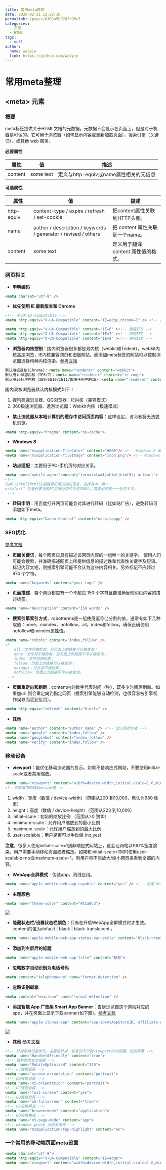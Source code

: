 ```yaml
---
title: 常用meta整理
date: 2020-02-21 12:20:10
permalink: /pages/8309a5b876fc95e3
categories: 
  - 页面
  - HTML
tags: 
  - null
author: 
  name: weiyie
  link: https://github.com/weiyie
---
```

# 常用meta整理

## <meta\> 元素

### 概要

meta标签提供关于HTML文档的元数据。元数据不会显示在页面上，但是对于机器是可读的。它可用于浏览器（如何显示内容或重新加载页面），搜索引擎（关键词），或其他 web 服务。

<!-- more -->

**必要属性**

| 属性    | 值        | 描述                                   |
| ------- | --------- | -------------------------------------- |
| content | some text | 定义与http-equiv或name属性相关的元信息 |

**可选属性**

| 属性       | 值                                                           | 描述                                |
| ---------- | ------------------------------------------------------------ | ----------------------------------- |
| http-equiv | content-type / expire / refresh / set-cookie                 | 把content属性关联到HTTP头部。       |
| name       | author / description / keywords / generator / revised / others | 把 content 属性关联到一个name。     |
| content    | some text                                                    | 定义用于翻译 content 属性值的格式。 |

### 网页相关

- **申明编码**

```html
<meta charset='utf-8' />
```

- **优先使用 IE 最新版本和 Chrome**

```html
<!-- 关于X-UA-Compatible -->
<meta http-equiv="X-UA-Compatible" content="IE=edge,chrome=1" /> <!-- 推荐 -->

<meta http-equiv="X-UA-Compatible" content="IE=6" ><!-- 使用IE6 -->
<meta http-equiv="X-UA-Compatible" content="IE=7" ><!-- 使用IE7 -->
<meta http-equiv="X-UA-Compatible" content="IE=8" ><!-- 使用IE8 -->
```

- **浏览器内核控制**：国内浏览器很多都是双内核（webkit和Trident），webkit内核高速浏览，IE内核兼容网页和旧版网站。而添加meta标签的网站可以控制浏览器选择何种内核渲染。[参考文档](http://se.360.cn/v6/help/meta.html)

```html
默认用极速核(Chrome)：<meta name="renderer" content="webkit"> 
默认用ie兼容内核（IE6/7）：<meta name="renderer" content="ie-comp"> 
默认用ie标准内核（IE9/IE10/IE11/取决于用户的IE）：<meta name="renderer" content="ie-stand"> 
```

国内双核浏览器默认内核模式如下：

1. 搜狗高速浏览器、QQ浏览器：IE内核（兼容模式）
2. 360极速浏览器、遨游浏览器：Webkit内核（极速模式）

- **禁止浏览器从本地计算机的缓存中访问页面内容**：这样设定，访问者将无法脱机浏览。

```html
<meta http-equiv="Pragma" content="no-cache">
```

- **Windows 8**

```html
<meta name="msapplication-TileColor" content="#000"/> <!-- Windows 8 磁贴颜色 -->
<meta name="msapplication-TileImage" content="icon.png"/> <!-- Windows 8 磁贴图标 -->
```

- **站点适配**：主要用于PC-手机页的对应关系。

```html
<meta name="mobile-agent"content="format=[wml|xhtml|html5]; url=url">
<!--
[wml|xhtml|html5]根据手机页的协议语言，选择其中一种；
url="url" 后者代表当前PC页所对应的手机页URL，两者必须是一一对应关系。
 -->
```

- **转码申明**：用百度打开网页可能会对其进行转码（比如贴广告），避免转码可添加如下meta。

```html
<meta http-equiv="Cache-Control" content="no-siteapp" />
```





### SEO优化

[参考文档](http://msdn.microsoft.com/zh-cn/library/ff724016)

- **页面关键词**，每个网页应具有描述该网页内容的一组唯一的关键字。
  使用人们可能会搜索，并准确描述网页上所提供信息的描述性和代表性关键字及短语。标记内容太短，则搜索引擎可能不会认为这些内容相关。另外标记不应超过 874 个字符。

```html
<meta name="keywords" content="your tags" />
```

- **页面描述**，每个网页都应有一个不超过 150 个字符且能准确反映网页内容的描述标签。

```html
<meta name="description" content="150 words" />
```

- **搜索引擎索引方式**，robotterms是一组使用逗号(,)分割的值，通常有如下几种取值：none，noindex，nofollow，all，index和follow。确保正确使用nofollow和noindex属性值。

```html
<meta name="robots" content="index,follow" />
<!--
    all：文件将被检索，且页面上的链接可以被查询；
    none：文件将不被检索，且页面上的链接不可以被查询；
    index：文件将被检索；
    follow：页面上的链接可以被查询；
    noindex：文件将不被检索；
    nofollow：页面上的链接不可以被查询。
 -->
```

- **页面重定向和刷新**：content内的数字代表时间（秒），既多少时间后刷新。如果加url,则会重定向到指定网页（搜索引擎能够自动检测，也很容易被引擎视作误导而受到惩罚）。

```html
<meta http-equiv="refresh" content="0;url=" />
```

- **其他**

```html
<meta name="author" content="author name" /> <!-- 定义网页作者 -->
<meta name="google" content="index,follow" />
<meta name="googlebot" content="index,follow" />
<meta name="verify" content="index,follow" />
```

### 移动设备

- **viewport**：能优化移动浏览器的显示。如果不是响应式网站，不要使用initial-scale或者禁用缩放。

```html
<meta name="viewport" content="width=device-width,initial-scale=1.0,minimun-scale=1.0,maximum-scale=1.0,user-scalable=no"/>
<!--这是常用的移动meta设置-->
```

1. width：宽度（数值 / device-width）（范围从200 到10,000，默认为980 像素）
2. height：高度（数值 / device-height）（范围从223 到10,000）
3. initial-scale：初始的缩放比例 （范围从>0 到10）
4. minimum-scale：允许用户缩放到的最小比例
5. maximum-scale：允许用户缩放到的最大比例
6. user-scalable：用户是否可以手动缩 (no,yes)

**注意**，很多人使用initial-scale=1到非响应式网站上，这会让网站以100%宽度渲染，用户需要手动移动页面或者缩放。如果和initial-scale=1同时使用user-scalable=no或maximum-scale=1，则用户将不能放大/缩小网页来看到全部的内容。

- **WebApp全屏模式**：伪装app，离线应用。

```html
<meta name="apple-mobile-web-app-capable" content="yes" /> <!-- 启用 WebApp 全屏模式 -->
```

- **主题颜色**

```html
<meta name="theme-color" content="#11a8cd">
```

![](https://cdn.jsdelivr.net/gh/xugaoyi/image_store/blog/20200221134927.jpg)

- **隐藏状态栏/设置状态栏颜色**：只有在开启WebApp全屏模式时才生效。content的值为default | black | black-translucent 。

```html
<meta name="apple-mobile-web-app-status-bar-style" content="black-translucent" />
```

- **添加到主屏后的标题**

```html
<meta name="apple-mobile-web-app-title" content="标题">
```

- **忽略数字自动识别为电话号码**

```html
<meta content="telephone=no" name="format-detection" />
```

- **忽略识别邮箱**

```html
<meta content="email=no" name="format-detection" />
```

- **添加智能 App 广告条 Smart App Banner**：告诉浏览器这个网站对应的app，并在页面上显示下载banner(如下图)。[参考文档](https://developer.apple.com/library/ios/documentation/AppleApplications/Reference/SafariWebContent/PromotingAppswithAppBanners/PromotingAppswithAppBanners.html)

```html
<meta name="apple-itunes-app" content="app-id=myAppStoreID, affiliate-data=myAffiliateData, app-argument=myURL">
```

![](https://cdn.jsdelivr.net/gh/xugaoyi/image_store/blog/20200221134638.png)

- **其他** [参考文档](http://fex.baidu.com/blog/2014/10/html-head-tags/?qq-pf-to=pcqq.c2c)

```html
<!-- 针对手持设备优化，主要是针对一些老的不识别viewport的浏览器，比如黑莓 -->
<meta name="HandheldFriendly" content="true">
<!-- 微软的老式浏览器 -->
<meta name="MobileOptimized" content="320">
<!-- uc强制竖屏 -->
<meta name="screen-orientation" content="portrait">
<!-- QQ强制竖屏 -->
<meta name="x5-orientation" content="portrait">
<!-- UC强制全屏 -->
<meta name="full-screen" content="yes">
<!-- QQ强制全屏 -->
<meta name="x5-fullscreen" content="true">
<!-- UC应用模式 -->
<meta name="browsermode" content="application">
<!-- QQ应用模式 -->
<meta name="x5-page-mode" content="app">
<!-- windows phone 点击无高光 -->
<meta name="msapplication-tap-highlight" content="no">
```



### 一个常用的移动端页面meta设置

```html
<meta charset="utf-8">
<meta http-equiv="X-UA-Compatible" content="IE=edge">
<meta name="viewport" content="width=device-width,initial-scale=1.0,minimun-scale=1.0,maximum-scale=1.0,user-scalable=no">
```

